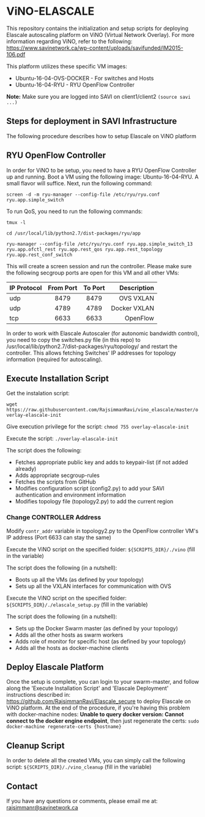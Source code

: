 # ViNO-ELASCALE
This repository contains the initialization and setup scripts for deploying Elascale autoscaling platform on ViNO (Virtual Network Overlay). For more information regarding ViNO, refer to the following: https://www.savinetwork.ca/wp-content/uploads/savifunded/IM2015-106.pdf

This platform utilizes these specific VM images: 
*  Ubuntu-16-04-OVS-DOCKER   - For switches and Hosts
*  Ubuntu-16-04-RYU          - RYU OpenFlow Controller 

**Note:** Make sure you are logged into SAVI on client1/client2 ```(source savi ...)```

## Steps for deployment in SAVI Infrastructure ##
The following procedure describes how to setup Elascale on ViNO platform

## RYU OpenFlow Controller
In order for ViNO to be setup, you need to have a RYU OpenFlow Controller up and running. Boot a VM using the following image: Ubuntu-16-04-RYU. A small flavor will suffice. Next, run the following command:

```screen -d -m ryu-manager --config-file /etc/ryu/ryu.conf ryu.app.simple_switch```

To run QoS, you need to run the following commands:

```
tmux -l

cd /usr/local/lib/python2.7/dist-packages/ryu/app

ryu-manager --config-file /etc/ryu/ryu.conf ryu.app.simple_switch_13 ryu.app.ofctl_rest ryu.app.rest_qos ryu.app.rest_topology ryu.app.rest_conf_switch
```

This will create a screen session and run the controller. Please make sure the following secgroup ports are open for this VM and all other VMs:

| IP Protocol   | From Port  | To Port  |  Description     |
| ------------- |:----------:|:--------:| ----------------:|
| udp           |     8479   |    8479  |   OVS VXLAN      |
| udp           |     4789   |    4789  |   Docker VXLAN   |
| tcp           |     6633   |    6633  |   OpenFlow       |

In order to work with Elascale Autoscaler (for autonomic bandwidth control), you need to copy the switches.py file (in this repo) to /usr/local/lib/python2.7/dist-packages/ryu/topology/ and restart the controller. This allows fetching Switches' IP addresses for topology information (required for autoscaling).

## Execute Installation Script

Get the instalation script:

```wget https://raw.githubusercontent.com/RajsimmanRavi/vino_elascale/master/overlay-elascale-init```

Give execution privilege for the script: ```chmod 755 overlay-elascale-init```

Execute the script: ```./overlay-elascale-init```

The script does the following:
* Fetches appropriate public key and adds to keypair-list (if not added already)
* Adds appropriate secgroup-rules 
* Fetches the scripts from GitHub
* Modifies configuration script (config2.py) to add your SAVI authentication and environment information 
* Modifies topology file (topology2.py) to add the current region 

### Change CONTROLLER Address ###
Modify ```contr_addr``` variable in topology2.py to the OpenFlow controller VM's IP address (Port 6633 can stay the same)

Execute the ViNO script on the specified folder: ```${SCRIPTS_DIR}/./vino``` (fill in the variable)

The script does the following (in a nutshell):
* Boots up all the VMs (as defined by your topology)
* Sets up all the VXLAN interfaces for communication with OVS

Execute the ViNO script on the specified folder: ```${SCRIPTS_DIR}/./elascale_setup.py``` (fill in the variable)

The script does the following (in a nutshell):
* Sets up the Docker Swarm master (as defined by your topology)
* Adds all the other hosts as swarm workers 
* Adds role of monitor for specific host (as defined by your topology)
* Adds all the hosts as docker-machine clients

## Deploy Elascale Platform
Once the setup is complete, you can login to your swarm-master, and follow along the 'Execute Installation Script' and 'Elascale Deployment' instructions described in: https://github.com/RajsimmanRavi/Elascale_secure to deploy Elascale on ViNO platform. At the end of the procedure, if you're having this problem with docker-machine nodes: **Unable to query docker version: Cannot connect to the docker engine endpoint**, then just regenerate the certs: `sudo docker-machine regenerate-certs {hostname}`  

## Cleanup Script
In order to delete all the created VMs, you can simply call the following script: ```${SCRIPTS_DIR}/./vino_cleanup``` (fill in the variable)

## Contact

If you have any questions or comments, please email me at: rajsimmanr@savinetwork.ca
